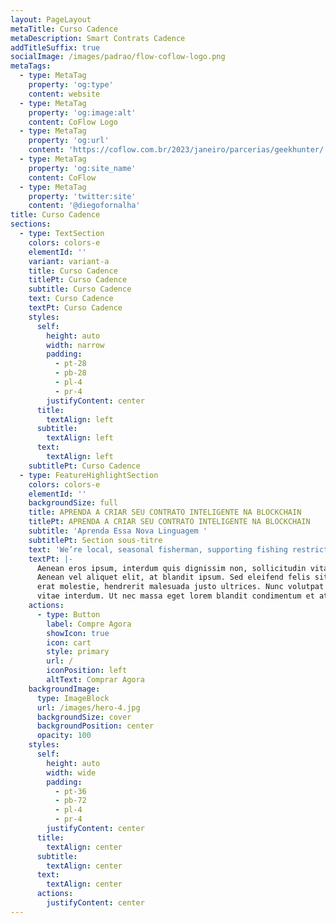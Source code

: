 ```yaml
---
layout: PageLayout
metaTitle: Curso Cadence
metaDescription: Smart Contrats Cadence
addTitleSuffix: true
socialImage: /images/padrao/flow-coflow-logo.png
metaTags:
  - type: MetaTag
    property: 'og:type'
    content: website
  - type: MetaTag
    property: 'og:image:alt'
    content: CoFlow Logo
  - type: MetaTag
    property: 'og:url'
    content: 'https://coflow.com.br/2023/janeiro/parcerias/geekhunter/'
  - type: MetaTag
    property: 'og:site_name'
    content: CoFlow
  - type: MetaTag
    property: 'twitter:site'
    content: '@diegofornalha'
title: Curso Cadence
sections:
  - type: TextSection
    colors: colors-e
    elementId: ''
    variant: variant-a
    title: Curso Cadence
    titlePt: Curso Cadence
    subtitle: Curso Cadence
    text: Curso Cadence
    textPt: Curso Cadence
    styles:
      self:
        height: auto
        width: narrow
        padding:
          - pt-28
          - pb-28
          - pl-4
          - pr-4
        justifyContent: center
      title:
        textAlign: left
      subtitle:
        textAlign: left
      text:
        textAlign: left
    subtitlePt: Curso Cadence
  - type: FeatureHighlightSection
    colors: colors-e
    elementId: ''
    backgroundSize: full
    title: APRENDA A CRIAR SEU CONTRATO INTELIGENTE NA BLOCKCHAIN
    titlePt: APRENDA A CRIAR SEU CONTRATO INTELIGENTE NA BLOCKCHAIN
    subtitle: 'Aprenda Essa Nova Linguagem '
    subtitlePt: Section sous-titre
    text: 'We’re local, seasonal fisherman, supporting fishing restrictions.'
    textPt: |-
      Aenean eros ipsum, interdum quis dignissim non, sollicitudin vitae nisl.
      Aenean vel aliquet elit, at blandit ipsum. Sed eleifend felis sit amet
      erat molestie, hendrerit malesuada justo ultrices. Nunc volutpat at erat
      vitae interdum. Ut nec massa eget lorem blandit condimentum et at risus.
    actions:
      - type: Button
        label: Compre Agora
        showIcon: true
        icon: cart
        style: primary
        url: /
        iconPosition: left
        altText: Comprar Agora
    backgroundImage:
      type: ImageBlock
      url: /images/hero-4.jpg
      backgroundSize: cover
      backgroundPosition: center
      opacity: 100
    styles:
      self:
        height: auto
        width: wide
        padding:
          - pt-36
          - pb-72
          - pl-4
          - pr-4
        justifyContent: center
      title:
        textAlign: center
      subtitle:
        textAlign: center
      text:
        textAlign: center
      actions:
        justifyContent: center
---
```

